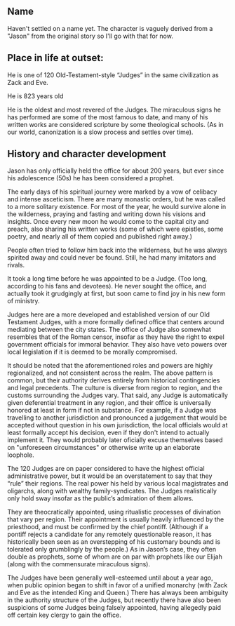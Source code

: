 ## Name 
Haven't settled on a name yet. The character is vaguely derived from a "Jason" from the original story so I'll go with that for now.

## Place in life at outset:
He is one of 120 Old-Testament-style “Judges” in the same civilization as Zack and Eve.

He is 823 years old

He is the oldest and most revered of the Judges. The miraculous signs he has performed are some of the most famous to date, and many of his written works are considered scripture by some theological schools. (As in our world, canonization is a slow process and settles over time).

## History and character development
Jason has only officially held the office for about 200 years, but ever since his adolescence (50s) he has been considered a prophet.

The early days of his spiritual journey were marked by a vow of celibacy and intense asceticism. There are many monastic orders, but he was called to a more solitary existence. For most of the year, he would survive alone in the wilderness, praying and fasting and writing down his visions and insights. Once every new moon he would come to the capital city and preach, also sharing his written works (some of which were epistles, some poetry, and nearly all of them copied and published right away.)

People often tried to follow him back into the wilderness, but he was always spirited away and could never be found. Still, he had many imitators and rivals.

It took a long time before he was appointed to be a Judge. (Too long, according to his fans and devotees). He never sought the office, and actually took it grudgingly at first, but soon came to find joy in his new form of ministry.

Judges here are a more developed and established version of our Old Testament Judges, with a more formally defined office that centers around mediating between the city states. The office of Judge also somewhat resembles that of the Roman censor, insofar as they have the right to expel government officials for immoral behavior. They also have veto powers over local legislation if it is deemed to be morally compromised.

It should be noted that the aforementioned roles and powers are highly regionalized, and not consistent across the realm. The above pattern is common, but their authority derives entirely from historical contingencies and legal precedents. The culture is diverse from region to region, and the customs surrounding the Judges vary. That said, any Judge is automatically given deferential treatment in any region, and their office is universally honored at least in form if not in substance. For example, if a Judge was travelling to another jurisdiction and pronounced a judgement that would be accepted without question in his own jurisdiction, the local officials would at least formally accept his decision, even if they don't intend to actually implement it. They would probably later oficially excuse themselves based on "unforeseen circumstances" or otherwise write up an elaborate loophole.

The 120 Judges are on paper considered to have the highest official administrative power, but it would be an overstatement to say that they “rule” their regions. The real power his held by various local magistrates and oligarchs, along with wealthy family-syndicates. The Judges realistically only hold sway insofar as the public’s admiration of them allows.

They are theocratically appointed, using ritualistic processes of divination that vary per region. Their appointment is usually heavily influenced by the priesthood, and must be confirmed by the chief pontiff. (Although if a pontiff rejects a candidate for any remotely questionable reason, it has historically been seen as an overstepping of his customary bounds and is tolerated only grumblingly by the people.) As in Jason’s case, they often double as prophets, some of whom are on par with prophets like our Elijah (along with the commensurate miraculous signs).

The Judges have been generally well-esteemed until about a year ago, when public opinion began to shift in favor of a unified monarchy (with Zack and Eve as the intended King and Queen.) There has always been ambiguity in the authority structure of the Judges, but recently there have also been suspicions of some Judges being falsely appointed, having allegedly paid off certain key clergy to gain the office.
